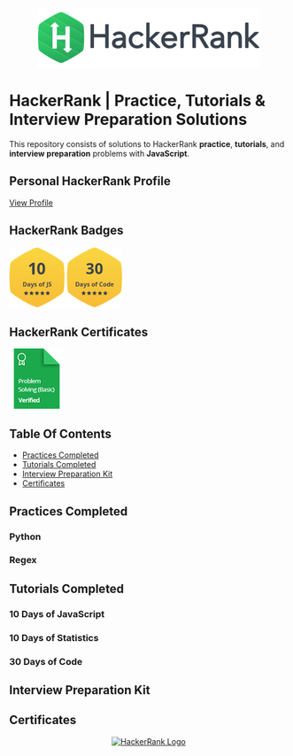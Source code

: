 <p align="center">
    <a href="https://www.hackerrank.com/mohammadshhadeh">
        <img alt="HackerRank Logo | Mohammad Shehadeh Profile" src="./Badges/hackerRank.svg" >
    </a>
</p>

# HackerRank | Practice, Tutorials & Interview Preparation Solutions

This repository consists of solutions to HackerRank **practice**, **tutorials**, and **interview preparation** problems with **JavaScript**.

## Personal HackerRank Profile

[View Profile](https://www.hackerrank.com/nathanabela7)

## HackerRank Badges

![10 Days of JavaScript](/Badges/10_days_of_javascript_5_star.png)
![30 Days of Code](/Badges/30_days_of_code_5_star.png)

## HackerRank Certificates

<a href="Skills%20Certification/Problem%20Solving%20(Basic)%20Certificate.png">
    <img src="Badges/problem_solving_basic_skill.png" alt="Problem Solving (Basic) Certificate"/>
</a>

## Table Of Contents

* [Practices Completed](#practices-completed)
* [Tutorials Completed](#tutorials-completed)
* [Interview Preparation Kit](#interview-preparation-kit)
* [Certificates](#certificates)

## Practices Completed

### Python

### Regex

## Tutorials Completed

### 10 Days of JavaScript

### 10 Days of Statistics

### 30 Days of Code

## Interview Preparation Kit

## Certificates

<p align="center">
    <a href="https://www.hackerrank.com/nathanabela7">
        <img alt="HackerRank Logo" src="https://hrcdn.net/fcore/assets/brand/h_mark_sm-966d2b45e3.svg">
    </a>
</p>
